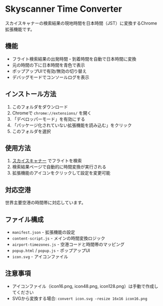 # Skyscanner Time Converter

スカイスキャナーの検索結果の現地時間を日本時間（JST）に変換するChrome拡張機能です。

## 機能

- フライト検索結果の出発時間・到着時間を自動で日本時間に変換
- 元の時間の下に日本時間を青色で表示
- ポップアップUIで有効/無効の切り替え
- デバッグモードでコンソールログを表示

## インストール方法

1. このフォルダをダウンロード
2. Chromeで `chrome://extensions/` を開く
3. 「デベロッパーモード」を有効にする
4. 「パッケージ化されていない拡張機能を読み込む」をクリック
5. このフォルダを選択

## 使用方法

1. [スカイスキャナー](https://www.skyscanner.jp/) でフライトを検索
2. 検索結果ページで自動的に時間変換が実行される
3. 拡張機能のアイコンをクリックして設定を変更可能

## 対応空港

世界主要空港の時間帯に対応しています。

## ファイル構成

- `manifest.json` - 拡張機能の設定
- `content-script.js` - メインの時間変換ロジック
- `airport-timezones.js` - 空港コードと時間帯のマッピング
- `popup.html` / `popup.js` - ポップアップUI
- `icon.svg` - アイコンファイル

## 注意事項

- アイコンファイル（icon16.png, icon48.png, icon128.png）は手動で作成してください
- SVGから変換する場合: `convert icon.svg -resize 16x16 icon16.png`